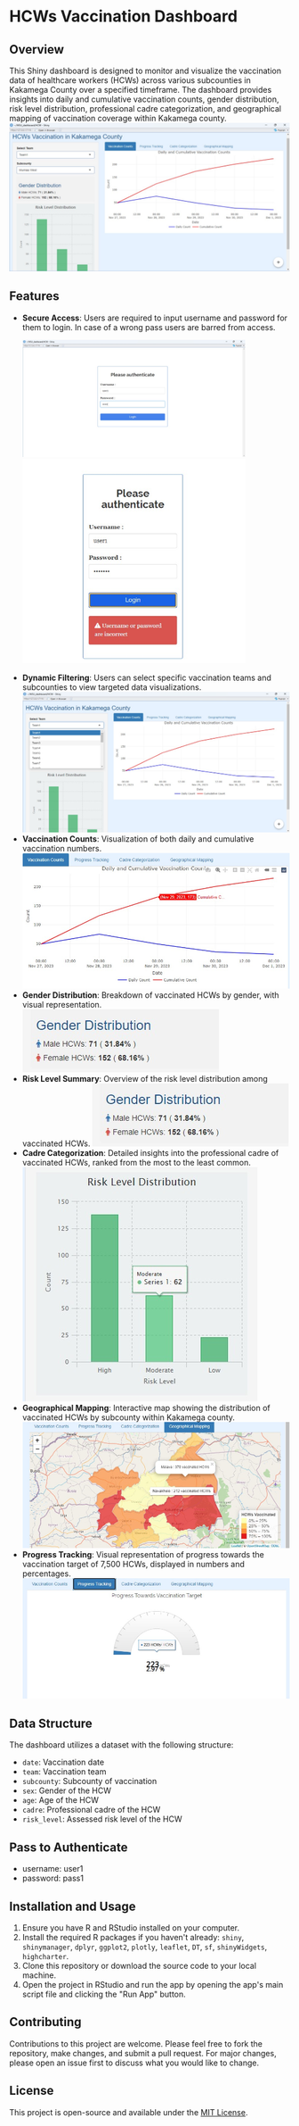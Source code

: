 # HCWs Vaccination Dashboard

## Overview
This Shiny dashboard is designed to monitor and visualize the vaccination data of healthcare workers (HCWs) across various subcounties in Kakamega County over a specified timeframe. The dashboard provides insights into daily and cumulative vaccination counts, gender distribution, risk level distribution, professional cadre categorization, and geographical mapping of vaccination coverage within Kakamega county.
![Dashboard Screenshot](screenshots/initial_landing_2.jpg "Dashboard Interface")


## Features
- **Secure Access**: Users are required to input username and password for them to login. In case of a wrong pass users are barred from access.
  <p float="left">
  <img src="screenshots/login_page_1.jpg" width="400" />
  <img src="screenshots/login2.jpg" width="400" /> 
</p>

- **Dynamic Filtering**: Users can select specific vaccination teams and subcounties to view targeted data visualizations.
  ![Dashboard Screenshot](screenshots/filter_selection_3.jpg "Teams")
- **Vaccination Counts**: Visualization of both daily and cumulative vaccination numbers.
   ![Dashboard Screenshot](screenshots/vaccination_count.jpg "Teams")
- **Gender Distribution**: Breakdown of vaccinated HCWs by gender, with visual representation.
  ![Dashboard Screenshot](screenshots/gender_distribution.jpg "Teams")
- **Risk Level Summary**: Overview of the risk level distribution among vaccinated HCWs.
  ![Dashboard Screenshot](screenshots/gender_distribution.jpg "Gender")
- **Cadre Categorization**: Detailed insights into the professional cadre of vaccinated HCWs, ranked from the most to the least common.
  ![Dashboard Screenshot](screenshots/risk_level.jpg "Risk")
- **Geographical Mapping**: Interactive map showing the distribution of vaccinated HCWs by subcounty within Kakamega county.
  ![Dashboard Screenshot](screenshots/geographical_mapping_6.jpg "Mapping")
- **Progress Tracking**: Visual representation of progress towards the vaccination target of 7,500 HCWs, displayed in numbers and percentages.
![Dashboard Screenshot](screenshots/progress_track.jpg "Progress Tracker")

## Data Structure
The dashboard utilizes a dataset with the following structure:
- `date`: Vaccination date
- `team`: Vaccination team
- `subcounty`: Subcounty of vaccination
- `sex`: Gender of the HCW
- `age`: Age of the HCW
- `cadre`: Professional cadre of the HCW
- `risk_level`: Assessed risk level of the HCW

 ## Pass to Authenticate 
- username: user1
- password: pass1
## Installation and Usage
1. Ensure you have R and RStudio installed on your computer.
2. Install the required R packages if you haven't already: `shiny`, `shinymanager`, `dplyr`, `ggplot2`, `plotly`, `leaflet`, `DT`, `sf`, `shinyWidgets`, `highcharter`.
3. Clone this repository or download the source code to your local machine.
4. Open the project in RStudio and run the app by opening the app's main script file and clicking the "Run App" button.

## Contributing
Contributions to this project are welcome. Please feel free to fork the repository, make changes, and submit a pull request. For major changes, please open an issue first to discuss what you would like to change.

## License
This project is open-source and available under the [MIT License](LICENSE).
